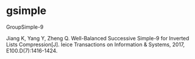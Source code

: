 # gsimple
GroupSimple-9

Jiang K, Yang Y, Zheng Q. Well-Balanced Successive Simple-9 for Inverted Lists Compression[J]. Ieice Transactions on Information & Systems, 2017, E100.D(7):1416-1424. 
